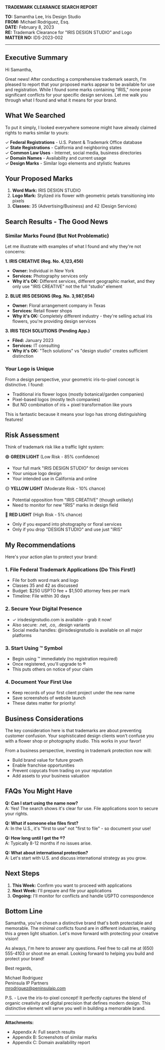 **TRADEMARK CLEARANCE SEARCH REPORT**

**TO:** Samantha Lee, Iris Design Studio  
**FROM:** Michael Rodriguez, Esq.  
**DATE:** February 8, 2023  
**RE:** Trademark Clearance for "IRIS DESIGN STUDIO" and Logo  
**MATTER NO:** IDS-2023-002

---

## Executive Summary

Hi Samantha,

Great news! After conducting a comprehensive trademark search, I'm pleased to report that your proposed marks appear to be available for use and registration. While I found some marks containing "IRIS," none pose significant conflicts for your specific design services. Let me walk you through what I found and what it means for your brand.

## What We Searched

To put it simply, I looked everywhere someone might have already claimed rights to marks similar to yours:

✓ **Federal Registrations** - U.S. Patent & Trademark Office database  
✓ **State Registrations** - California and neighboring states  
✓ **Common Law Uses** - Internet, social media, business directories  
✓ **Domain Names** - Availability and current usage  
✓ **Design Marks** - Similar logo elements and stylistic features

## Your Proposed Marks

1. **Word Mark:** IRIS DESIGN STUDIO
2. **Logo Mark:** Stylized iris flower with geometric petals transitioning into pixels
3. **Classes:** 35 (Advertising/Business) and 42 (Design Services)

## Search Results - The Good News

### Similar Marks Found (But Not Problematic)

Let me illustrate with examples of what I found and why they're not concerns:

**1. IRIS CREATIVE (Reg. No. 4,123,456)**
- **Owner:** Individual in New York  
- **Services:** Photography services only
- **Why it's OK:** Different services, different geographic market, and they only use "IRIS CREATIVE" not the full "studio" element

**2. BLUE IRIS DESIGNS (Reg. No. 3,987,654)**
- **Owner:** Floral arrangement company in Texas
- **Services:** Retail flower shops
- **Why it's OK:** Completely different industry - they're selling actual iris flowers, you're providing design services

**3. IRIS TECH SOLUTIONS (Pending App.)**
- **Filed:** January 2023
- **Services:** IT consulting
- **Why it's OK:** "Tech solutions" vs "design studio" creates sufficient distinction

### Your Logo is Unique

From a design perspective, your geometric iris-to-pixel concept is distinctive. I found:
- Traditional iris flower logos (mostly botanical/garden companies)
- Pixel-based logos (mostly tech companies)
- But NO combination of iris + pixel transformation like yours

This is fantastic because it means your logo has strong distinguishing features!

## Risk Assessment

Think of trademark risk like a traffic light system:

🟢 **GREEN LIGHT** (Low Risk - 85% confidence)
- Your full mark "IRIS DESIGN STUDIO" for design services
- Your unique logo design
- Your intended use in California and online

🟡 **YELLOW LIGHT** (Moderate Risk - 10% chance)
- Potential opposition from "IRIS CREATIVE" (though unlikely)
- Need to monitor for new "IRIS" marks in design field

🔴 **RED LIGHT** (High Risk - 5% chance)
- Only if you expand into photography or floral services
- Only if you drop "DESIGN STUDIO" and use just "IRIS"

## My Recommendations

Here's your action plan to protect your brand:

### 1. **File Federal Trademark Applications** (Do This First!)
- File for both word mark and logo
- Classes 35 and 42 as discussed
- Budget: $250 USPTO fee + $1,500 attorney fees per mark
- Timeline: File within 30 days

### 2. **Secure Your Digital Presence**
- ✓ irisdesignstudio.com is available - grab it now!
- Also secure: .net, .co, .design variants
- Social media handles: @irisdesignstudio is available on all major platforms

### 3. **Start Using ™ Symbol**
- Begin using ™ immediately (no registration required)
- Once registered, you'll upgrade to ®
- This puts others on notice of your claim

### 4. **Document Your First Use**
- Keep records of your first client project under the new name
- Save screenshots of website launch
- These dates matter for priority!

## Business Considerations

The key consideration here is that trademarks are about preventing customer confusion. Your sophisticated design clients won't confuse you with a flower shop or photography studio. This works in your favor!

From a business perspective, investing in trademark protection now will:
- Build brand value for future growth
- Enable franchise opportunities
- Prevent copycats from trading on your reputation
- Add assets to your business valuation

## FAQs You Might Have

**Q: Can I start using the name now?**  
A: Yes! The search shows it's clear for use. File applications soon to secure your rights.

**Q: What if someone else files first?**  
A: In the U.S., it's "first to use" not "first to file" - so document your use!

**Q: How long until I get the ®?**  
A: Typically 8-12 months if no issues arise.

**Q: What about international protection?**  
A: Let's start with U.S. and discuss international strategy as you grow.

## Next Steps

1. **This Week:** Confirm you want to proceed with applications
2. **Next Week:** I'll prepare and file your applications  
3. **Ongoing:** I'll monitor for conflicts and handle USPTO correspondence

## Bottom Line

Samantha, you've chosen a distinctive brand that's both protectable and memorable. The minimal conflicts found are in different industries, making this a green light situation. Let's move forward with protecting your creative vision!

As always, I'm here to answer any questions. Feel free to call me at (650) 555-4103 or shoot me an email. Looking forward to helping you build and protect your brand!

Best regards,

Michael Rodriguez  
Peninsula IP Partners  
mrodriguez@peninsulaip.com

P.S. - Love the iris-to-pixel concept! It perfectly captures the blend of organic creativity and digital precision that defines modern design. This distinctive element will serve you well in building a memorable brand.

---

**Attachments:**
- Appendix A: Full search results
- Appendix B: Screenshots of similar marks
- Appendix C: Domain availability report 